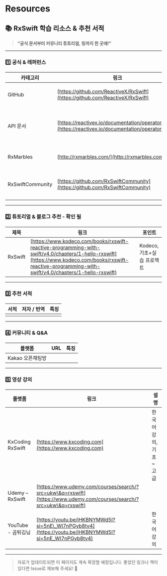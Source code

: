 # Resources

## 📚 RxSwift 학습 리소스 & 추천 서적

> **“공식 문서부터 커뮤니티 튜토리얼, 링까지 한 곳에!”**

***

### 1️⃣ 공식 & 레퍼런스

| 카테고리             | 링크                                                                                                     | 간략 설명                        |
| ---------------- | ------------------------------------------------------------------------------------------------------ | ---------------------------- |
| GitHub           | [https://github.com/ReactiveX/RxSwift](https://github.com/ReactiveX/RxSwift)                           | RxSwift 원본 저장소 & 샘플 코드       |
| API 문서           | [https://reactivex.io/documentation/operators.html](https://reactivex.io/documentation/operators.html) | 모든 ReactiveX 오퍼레이터 마블 다이어그램  |
| RxMarbles        | [http://rxmarbles.com/](http://rxmarbles.com/)                                                         | 오퍼레이터 시각적 시뮬레이터              |
| RxSwiftCommunity | [https://github.com/RxSwiftCommunity](https://github.com/RxSwiftCommunity)                             | Rx 라이브러리 확장 모음 (RxGesture 등) |

***

### 2️⃣ 튜토리얼 & 블로그 추천 - 확인 필

| 제목      | 링크                                                                                                                                                                                                       | 포인트                |
| ------- | -------------------------------------------------------------------------------------------------------------------------------------------------------------------------------------------------------- | ------------------ |
| RxSwift | [https://www.kodeco.com/books/rxswift-reactive-programming-with-swift/v4.0/chapters/1-hello-rxswift](https://www.kodeco.com/books/rxswift-reactive-programming-with-swift/v4.0/chapters/1-hello-rxswift) | Kodeco, 기초+실습 프로젝트 |

***

### 3️⃣ 추천 서적

| 서적 | 저자 / 번역 | 특징 |
| -- | ------- | -- |
|    |         |    |

***

### 4️⃣ 커뮤니티 & Q\&A

| 플랫폼         | URL | 특징 |
| ----------- | --- | -- |
| Kakao 오픈채팅방 |     |    |

***

### 5️⃣ 영상 강의

| 플랫폼              | 링크                                                                                                                   | 설명             |
| ---------------- | -------------------------------------------------------------------------------------------------------------------- | -------------- |
| KxCoding RxSwift | [https://www.kxcoding.com](https://www.kxcoding.com)                                                                 | 한국어 강의, 기초\~고급 |
| Udemy – RxSwift  | [https://www.udemy.com/courses/search/?src=ukw\&q=rxswift](https://www.udemy.com/courses/search/?src=ukw\&q=rxswift) |                |
| YouTube - 곰튀김님   | [https://youtu.be/iHKBNYMWd5I?si=5nE\_WI7nPGyb8tv4](https://youtu.be/iHKBNYMWd5I?si=5nE_WI7nPGyb8tv4)                | 한국어 강의         |

***

> 자료가 업데이트되면 이 페이지도 계속 확장할 예정입니다. 좋았던 링크나 책이 있다면 Issue로 제보해 주세요! 🚀
